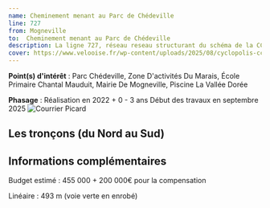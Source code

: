 ```yaml
---
name: Cheminement menant au Parc de Chédeville
line: 727
from: Mogneville
to:  Cheminement menant au Parc de Chédeville 
description: La ligne 727, réseau reseau structurant du schéma de la CCLVD concerne Mogneville - Cheminement menant au Parc de Chédeville (127,133)
cover: https://www.velooise.fr/wp-content/uploads/2025/08/cyclopolis-cclvd-127.jpg
---
```


**Point(s) d'intérêt** : Parc Chédeville, Zone D'activités Du Marais, École Primaire Chantal Mauduit, Mairie De Mogneville, Piscine La Vallée Dorée

**Phasage** : Réalisation en 2022 + 0 - 3 ans
Début des travaux en septembre 2025
![Courrier Picard](https://www.velooise.fr/wp-content/uploads/2025/09/cyclopolis-cclvd-727-2025-09-04.CP_.PISTE-CHEDEVILLE.jpg)
## Les tronçons (du Nord au Sud)

## Informations complémentaires

Budget estimé :   455 000 + 200 000€ pour la compensation

Linéaire : 493 m (voie verte en enrobé)

